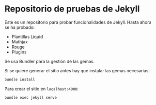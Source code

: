 # Repositorio de pruebas de Jekyll

Este es un repositorio para probar funcionalidades de Jekyll. Hasta
ahora se ha probado:

* Plantillas Liquid
* Mathjax
* Rouge
* Plugins

Se usa Bundler para la gestión de las gemas.

Si se quiere generar el sitio antes hay que instalar las gemas
necesarias:

```bash
bundle install
```

Para crear el sitio en `localhost:4000`:

```bash
bundle exec jekyll serve
```
